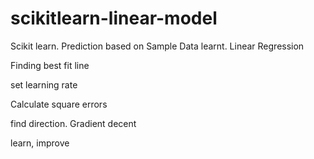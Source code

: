 # scikitlearn-linear-model
Scikit learn. Prediction based on Sample Data learnt. Linear Regression

Finding best fit line

  set learning rate
  
  Calculate square errors
  
  find direction. Gradient decent
  
  learn, improve
  
  
